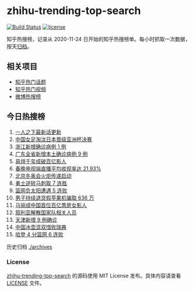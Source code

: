 # zhihu-trending-top-search

[![Build Status](https://github.com/justjavac/zhihu-trending-top-search/workflows/ci/badge.svg?branch=main)](https://github.com/justjavac/zhihu-trending-top-search/actions)
[![license](https://img.shields.io/github/license/justjavac/zhihu-trending-top-search)](https://github.com/justjavac/zhihu-trending-top-search/blob/main/LICENSE)

知乎热搜榜，记录从 2020-11-24 日开始的知乎热搜榜单。每小时抓取一次数据，按天[归档](./archives)。

## 相关项目

- [知乎热门话题](https://github.com/justjavac/zhihu-trending-hot-questions)
- [知乎热门视频](https://github.com/justjavac/zhihu-trending-hot-video)
- [微博热搜榜](https://github.com/justjavac/weibo-trending-hot-search)

## 今日热搜榜

<!-- BEGIN -->
<!-- 最后更新时间 Fri Feb 04 2022 03:11:24 GMT+0800 (China Standard Time) -->

1. [一人之下最新话更新](https://www.zhihu.com/search?q=一人之下)
1. [中国女足淘汰日本晋级亚洲杯决赛](https://www.zhihu.com/search?q=中国女足)
1. [浙江新增确诊病例 1 例](https://www.zhihu.com/search?q=浙江疫情)
1. [广东全省新增本土确诊病例 9 例](https://www.zhihu.com/search?q=广东疫情)
1. [易烊千玺成破百亿影人](https://www.zhihu.com/search?q=易烊千玺成)
1. [春晚电视端直播平均收视率达 21.93%](https://www.zhihu.com/search?q=春晚收视率)
1. [北京冬奥会火炬传递启动](https://www.zhihu.com/search?q=冬奥会火炬传递)
1. [勇士逆转马刺取 7 连胜](https://www.zhihu.com/search?q=勇士)
1. [篮网负太阳遭遇 5 连败](https://www.zhihu.com/search?q=篮网)
1. [男子持续退货假苹果机骗取 636 万](https://www.zhihu.com/search?q=男子靠退货假苹果机骗取636万)
1. [马丽成中国首位百亿票房女影人](https://www.zhihu.com/search?q=马丽)
1. [叙利亚解散国家队相关人员](https://www.zhihu.com/search?q=叙利亚世界杯)
1. [天津新增 9 例确诊](https://www.zhihu.com/search?q=天津疫情)
1. [中国冰壶混双惜败瑞典](https://www.zhihu.com/search?q=冬奥冰壶)
1. [哈登 4 分篮网 6 连败](https://www.zhihu.com/search?q=篮网)

<!-- END -->

历史归档 [./archives](./archives)

### License

[zhihu-trending-top-search](https://github.com/justjavac/zhihu-trending-top-search)
的源码使用 MIT License 发布。具体内容请查看 [LICENSE](./LICENSE) 文件。
